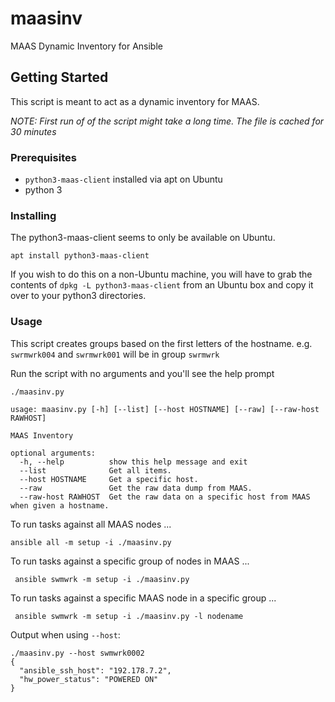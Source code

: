 # maasinv
MAAS Dynamic Inventory for Ansible

## Getting Started
This script is meant to act as a dynamic inventory for MAAS. 

_NOTE: First run of of the script might take a long time. The file is cached for 30 minutes_
 
### Prerequisites
- `python3-maas-client` installed via apt on Ubuntu
- python 3

### Installing

The python3-maas-client seems to only be available on Ubuntu.

`apt install python3-maas-client`

If you wish to do this on a non-Ubuntu machine, you will have to grab the contents of `dpkg -L python3-maas-client` from an Ubuntu box and copy it over to your python3 directories.

### Usage
This script creates groups based on the first letters of the hostname.
e.g. `swrmwrk004` and `swrmwrk001` will be in group `swrmwrk`

Run the script with no arguments and you'll see the help prompt

```
./maasinv.py 

usage: maasinv.py [-h] [--list] [--host HOSTNAME] [--raw] [--raw-host RAWHOST]

MAAS Inventory

optional arguments:
  -h, --help          show this help message and exit
  --list              Get all items.
  --host HOSTNAME     Get a specific host.
  --raw               Get the raw data dump from MAAS.
  --raw-host RAWHOST  Get the raw data on a specific host from MAAS when given a hostname.
```

To run tasks against all MAAS nodes ...

` ansible all -m setup -i ./maasinv.py `

To run tasks against a specific group of nodes in MAAS ...

` ansible swmwrk -m setup -i ./maasinv.py`

To run tasks against a specific MAAS node in a specific group ... 

` ansible swmwrk -m setup -i ./maasinv.py -l nodename`

Output when using `--host`:

```
./maasinv.py --host swmwrk0002
{
  "ansible_ssh_host": "192.178.7.2",
  "hw_power_status": "POWERED ON"
}
```

